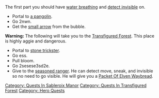 The first part you should have [water
breathing](Water_Breathing "wikilink") and [detect
invisible](Detect_Invis "wikilink") on.

-   Portal to [a pangolin](Pangolin "wikilink").
-   Go 2nwn.
-   Get the [small arrow](Small_Arrow "wikilink") from the bubble.

**Warning:** The following will take you to the [Transfigured
Forest](:Category:Transfigured_Forest "wikilink"). This place is highly
aggie and dangerous.

-   Portal to [stone trickster](Stone_Trickster "wikilink").
-   Go ess.
-   Pull bloom.
-   Go 2sesese3sd2e.
-   Give to the [seasoned ranger](Seasoned_Ranger "wikilink"). He can
    detect move, sneak, and invisible so no need to go visible. He will
    give you a [Packet Of Elven
    Waybread](Packet_Of_Elven_Waybread "wikilink").

[Category: Quests In Sableroix
Manor](Category:_Quests_In_Sableroix_Manor "wikilink") [Category: Quests
In Transfigured
Forest](Category:_Quests_In_Transfigured_Forest "wikilink") [Category:
Hero Quests](Category:_Hero_Quests "wikilink")

